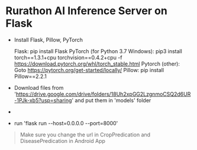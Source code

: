 # Rurathon AI Inference Server on Flask

  * Install Flask, Pillow, PyTorch

    Flask: pip install Flask
    PyTorch (for Python 3.7 Windows): pip3 install torch==1.3.1+cpu torchvision==0.4.2+cpu -f https://download.pytorch.org/whl/torch_stable.html
    Pytorch (other): Goto https://pytorch.org/get-started/locally/
    Pillow: pip install Pillow==2.2.1

  * Download files from 'https://drive.google.com/drive/folders/18Uh2xpGG2LzgnmoCSQ2d6UR-1PJk-xb5?usp=sharing' and put them in 'models' folder

  * 
  * run 'flask run --host=0.0.0.0 --port=8000'

> Make sure you change the url in CropPredication and DiseasePredication in Android App